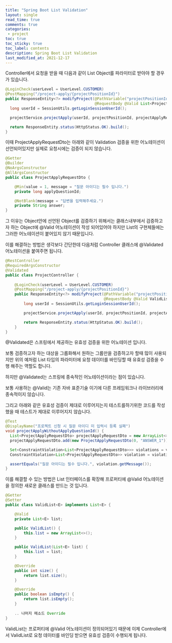 ```yaml
---
title: "Spring Boot List Validation"    
layout: single    
read_time: true    
comments: true   
categories: 
 - project  
toc: true    
toc_sticky: true    
toc_label: contents    
description: Spring Boot List Validation
last_modified_at: 2021-12-17
---
```




Controller에서 요청을 받을 때 다음과 같이 List Object를 파라미터로 받아야 할 경우가 있습니다.

```java
@LoginCheck(userLevel = UserLevel.CUSTOMER)
@PostMapping("/project-apply/{projectPositionId}")
public ResponseEntity<?> modifyProject(@PathVariable("projectPositionId") long projectPositionId,
                                       @RequestBody @Valid List<ProjectApplyRequestDto> projectApplyRequestDto) {
  long userId = SessionUtils.getLoginSessionUserId();

  projectService.projectApply(userId, projectPositionId, projectApplyRequestDto.getList());

  return ResponseEntity.status(HttpStatus.OK).build();
}
```

이때 ProjectApplyRequestDto는 아래와 같이 Validation 검증을 위한 어노테이션이 선언되어있지만 실제로 요청시에는 검증이 되지 않습니다.

```java
@Getter
@Builder
@NoArgsConstructor
@AllArgsConstructor
public class ProjectApplyRequestDto {

    @Min(value = 1, message = "질문 아이디는 필수 입니다.")
    private long applyQuestionId;

    @NotBlank(message = "답변을 입력해주세요.")
    private String answer;
}
```

그 이유는 Object안에 선언된 Object를 검증하기 위해서는 클래스내부에서 검증하고자 하는 Object에 @Valid 어노테이션이 작성 되어있어야 하지만 List의 구현체들에는 그러한 어노테이션이 붙어있지 않기 때문입니다.



이를 해결하는 방법은 생각보다 간단한데 다음처럼 Controller 클래스에 @Validated 어노테이션을 붙여주면 됩니다.

```java
@RestController
@RequiredArgsConstructor
@Validated
public class ProjectController {
  
    @LoginCheck(userLevel = UserLevel.CUSTOMER)
    @PostMapping("/project-apply/{projectPositionId}")
    public ResponseEntity<?> modifyProject(@PathVariable("projectPositionId") long projectPositionId,
                                           @RequestBody @Valid ValidList<ProjectApplyRequestDto> projectApplyRequestDto) {
        long userId = SessionUtils.getLoginSessionUserId();

        projectService.projectApply(userId, projectPositionId, projectApplyRequestDto.getList());

        return ResponseEntity.status(HttpStatus.OK).build();
    }
}

```

@Validated은 스프링에서 제공하는 유효성 검증을 위한 어노테이션 입니다.

보통 검증하고자 하는 대상을 그룹화해서 원하는 그룹만을 검증하고자 할때 많이 사용되지만 위의 예처럼 List 타입의 파라미터에 요청 데이터를 바인딩할 때 유효성 검증을 수행 해주는 역할도 합니다.



하지만 @Validated는 스프링에 종속적인 어노테이션이라는 점이 있습니다.

보통 사용하는 @Valid는 기존 자바 표준기술 이기에 다른 프레임워크나 라이브러리에 종속적이지 않습니다.

그리고 아래와 같은 유효성 검증이 제대로 이루어지는지 테스트를하기위한 코드를 작성했을 때 테스트가 제대로 이루어지지 않습니다.

```java
@Test
@DisplayName("프로젝트 신청 시 질문 아이디 미 입력시 등록 실패")
void projectApplyWithoutApplyQuestionId() {
  List<ProjectApplyRequestDto> projectApplyRequestDto = new ArrayList<>();
  projectApplyRequestDto.add(new ProjectApplyRequestDto(0, "ANSWER_1"));

  Set<ConstraintViolation<List<ProjectApplyRequestDto>>> violations = validator.validate(projectApplyRequestDto);
  ConstraintViolation<List<ProjectApplyRequestDto>> violation = violations.iterator().next();

  assertEquals("질문 아이디는 필수 입니다.", violation.getMessage());
}
```



이를 해결할 수 있는 방법은 List 인터페이스를 확장해 프로퍼티에 @Valid 어노테이션을 정의한 새로운 클래스를 만드는 것 입니다.

```java
@Getter
@Setter
public class ValidList<E> implements List<E> {

    @Valid
    private List<E> list;

    public ValidList() {
        this.list = new ArrayList<>();
    }

    public ValidList(List<E> list) {
        this.list = list;
    }

    @Override
    public int size() {
        return list.size();
    }

    @Override
    public boolean isEmpty() {
        return list.isEmpty();
    }
  
  	.. 나머지 메소드 Override
}
```

ValidList는 프로퍼티에 @Valid 어노테이션이 정의되어있기 때문에 이제 Controller에서 ValidList로 요청 데이터를 바인딩 받으면 유효성 검증이 수행되게 됩니다. 

